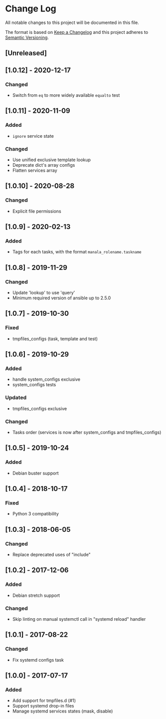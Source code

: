 # Change Log
All notable changes to this project will be documented in this file.

The format is based on [Keep a Changelog](http://keepachangelog.com/)
and this project adheres to [Semantic Versioning](http://semver.org/).

## [Unreleased]

## [1.0.12] - 2020-12-17
### Changed
- Switch from `eq` to more widely available `equalto` test

## [1.0.11] - 2020-11-09
### Added
- `ignore` service state

### Changed
- Use unified exclusive template lookup
- Deprecate dict's array configs
- Flatten services array

## [1.0.10] - 2020-08-28
### Changed
- Explicit file permissions

## [1.0.9] - 2020-02-13
### Added
- Tags for each tasks, with the format `manala_rolename.taskname`

## [1.0.8] - 2019-11-29
### Changed
- Update 'lookup' to use 'query'
- Minimum required version of ansible up to 2.5.0

## [1.0.7] - 2019-10-30
### Fixed
- tmpfiles_configs (task, template and test)

## [1.0.6] - 2019-10-29
### Added
- handle system_configs exclusive
- system_configs tests

### Updated
- tmpfiles_configs exclusive

### Changed
- Tasks order (services is now after system_configs and tmpfiles_configs)

## [1.0.5] - 2019-10-24
### Added
- Debian buster support

## [1.0.4] - 2018-10-17
### Fixed
- Python 3 compatibility

## [1.0.3] - 2018-06-05
### Changed
- Replace deprecated uses of "include"

## [1.0.2] - 2017-12-06
### Added
- Debian stretch support

### Changed
- Skip linting on manual systemctl call in "systemd reload" handler

## [1.0.1] - 2017-08-22
### Changed
- Fix systemd configs task

## [1.0.0] - 2017-07-17
### Added
- Add support for tmpfiles.d (#1)
- Support systemd drop-in files
- Manage systemd services states (mask, disable)
